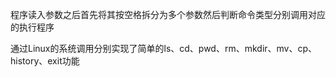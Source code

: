 程序读入参数之后首先将其按空格拆分为多个参数然后判断命令类型分别调用对应的执行程序

通过Linux的系统调用分别实现了简单的ls、cd、pwd、rm、mkdir、mv、cp、history、exit功能
